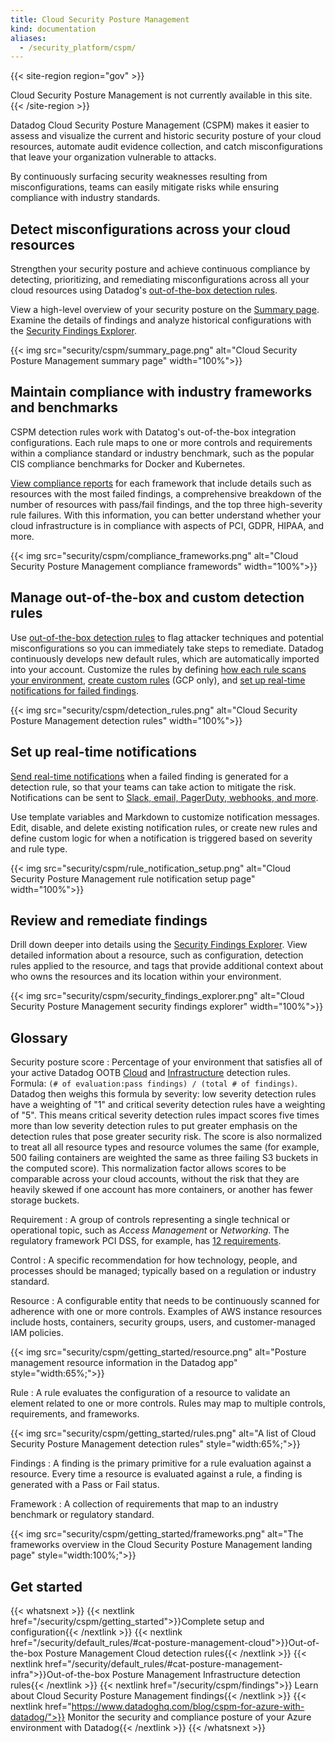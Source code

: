 ```yaml
---
title: Cloud Security Posture Management
kind: documentation
aliases:
  - /security_platform/cspm/
---
```


{{< site-region region="gov" >}}
<div class="alert alert-warning">
Cloud Security Posture Management is not currently available in this site.
</div>
{{< /site-region >}}

Datadog Cloud Security Posture Management (CSPM) makes it easier to assess and visualize the current and historic security posture of your cloud resources, automate audit evidence collection, and catch misconfigurations that leave your organization vulnerable to attacks.

By continuously surfacing security weaknesses resulting from misconfigurations, teams can easily mitigate risks while ensuring compliance with industry standards.

## Detect misconfigurations across your cloud resources

Strengthen your security posture and achieve continuous compliance by detecting, prioritizing, and remediating misconfigurations across all your cloud resources using Datadog's [out-of-the-box detection rules](#manage-out-of-the-box-and-custom-detection-rules). 

View a high-level overview of your security posture on the [Summary page][3]. Examine the details of findings and analyze historical configurations with the [Security Findings Explorer][9].

{{< img src="security/cspm/summary_page.png" alt="Cloud Security Posture Management summary page" width="100%">}}

## Maintain compliance with industry frameworks and benchmarks

CSPM detection rules work with Datatog's out-of-the-box integration configurations. Each rule maps to one or more controls and requirements within a compliance standard or industry benchmark, such as the popular CIS compliance benchmarks for Docker and Kubernetes.

[View compliance reports][10] for each framework that include details such as resources with the most failed findings, a comprehensive breakdown of the number of resources with pass/fail findings, and the top three high-severity rule failures. With this information, you can better understand whether your cloud infrastructure is in compliance with aspects of PCI, GDPR, HIPAA, and more.

{{< img src="security/cspm/compliance_frameworks.png" alt="Cloud Security Posture Management compliance framewords" width="100%">}}
## Manage out-of-the-box and custom detection rules

Use [out-of-the-box detection rules][7] to flag attacker techniques and potential misconfigurations so you can immediately take steps to remediate. Datadog continuously develops new default rules, which are automatically imported into your account. Customize the rules by defining [how each rule scans your environment][6], [create custom rules][8] (GCP only), and [set up real-time notifications for failed findings](#set-up-real-time-notifications).

{{< img src="security/cspm/detection_rules.png" alt="Cloud Security Posture Management detection rules" width="100%">}}

## Set up real-time notifications

[Send real-time notifications][11] when a failed finding is generated for a detection rule, so that your teams can take action to mitigate the risk. Notifications can be sent to [Slack, email, PagerDuty, webhooks, and more][12].

Use template variables and Markdown to customize notification messages. Edit, disable, and delete existing notification rules, or create new rules and define custom logic for when a notification is triggered based on severity and rule type.

{{< img src="security/cspm/rule_notification_setup.png" alt="Cloud Security Posture Management rule notification setup page" width="100%">}}

## Review and remediate findings

Drill down deeper into details using the [Security Findings Explorer][4]. View detailed information about a resource, such as configuration, detection rules applied to the resource, and tags that provide additional context about who owns the resources and its location within your environment.

{{< img src="security/cspm/security_findings_explorer.png" alt="Cloud Security Posture Management security findings explorer" width="100%">}}

## Glossary

Security posture score
: Percentage of your environment that satisfies all of your active Datadog OOTB [Cloud][1] and [Infrastructure][2] detection rules. Formula: `(# of evaluation:pass findings) / (total # of findings)`. Datadog then weighs this formula by severity: low severity detection rules have a weighting of "1" and critical severity detection rules have a weighting of "5". This means critical severity detection rules impact scores five times more than low severity detection rules to put greater emphasis on the detection rules that pose greater security risk. The score is also normalized to treat all all resource types and resource volumes the same (for example, 500 failing containers are weighted the same as three failing S3 buckets in the computed score). This normalization factor allows scores to be comparable across your cloud accounts, without the risk that they are heavily skewed if one account has more containers, or another has fewer storage buckets.

Requirement
: A group of controls representing a single technical or operational topic, such as _Access Management_ or _Networking_. The regulatory framework PCI DSS, for example, has [12 requirements][5].

Control
: A specific recommendation for how technology, people, and processes should be managed; typically based on a regulation or industry standard.

Resource
: A configurable entity that needs to be continuously scanned for adherence with one or more controls. Examples of AWS instance resources include hosts, containers, security groups, users, and customer-managed IAM policies.

  {{< img src="security/cspm/getting_started/resource.png" alt="Posture management resource information in the Datadog app" style="width:65%;">}}

Rule
: A rule evaluates the configuration of a resource to validate an element related to one or more controls. Rules may map to multiple controls, requirements, and frameworks.

  {{< img src="security/cspm/getting_started/rules.png" alt="A list of Cloud Security Posture Management detection rules" style="width:65%;">}}

Findings
: A finding is the primary primitive for a rule evaluation against a resource. Every time a resource is evaluated against a rule, a finding is generated with a Pass or Fail status.

Framework
: A collection of requirements that map to an industry benchmark or regulatory standard.

  {{< img src="security/cspm/getting_started/frameworks.png" alt="The frameworks overview in the Cloud Security Posture Management landing page" style="width:100%;">}}

## Get started

{{< whatsnext >}}
  {{< nextlink href="/security/cspm/getting_started">}}Complete setup and configuration{{< /nextlink >}}
  {{< nextlink href="/security/default_rules/#cat-posture-management-cloud">}}Out-of-the-box Posture Management Cloud detection rules{{< /nextlink >}}
  {{< nextlink href="/security/default_rules/#cat-posture-management-infra">}}Out-of-the-box Posture Management Infrastructure detection rules{{< /nextlink >}}
  {{< nextlink href="/security/cspm/findings">}} Learn about Cloud Security Posture Management findings{{< /nextlink >}}
  {{< nextlink href="https://www.datadoghq.com/blog/cspm-for-azure-with-datadog/">}} Monitor the security and compliance posture of your Azure environment with Datadog{{< /nextlink >}}
{{< /whatsnext >}}

[1]: /security/default_rules/#cat-posture-management-cloud
[2]: /security/default_rules/#cat-posture-management-infra
[3]: https://app.datadoghq.com/security/compliance/homepage
[4]: /security/cspm/findings
[5]: https://www.pcisecuritystandards.org/pci_security/maintaining_payment_security
[6]: /security/cspm/frameworks_and_benchmarks#customize-how-your-environment-is-scanned-by-each-rule
[7]: /security/default_rules/#cat-posture-management-cloud
[8]: /security/cspm/custom_rules
[9]: https://app.datadoghq.com/security/compliance
[10]: /security/cspm/frameworks_and_benchmarks
[11]: /security/cspm/frameworks_and_benchmarks#set-notification-targets-for-detection-rules
[12]: /security/notifications/